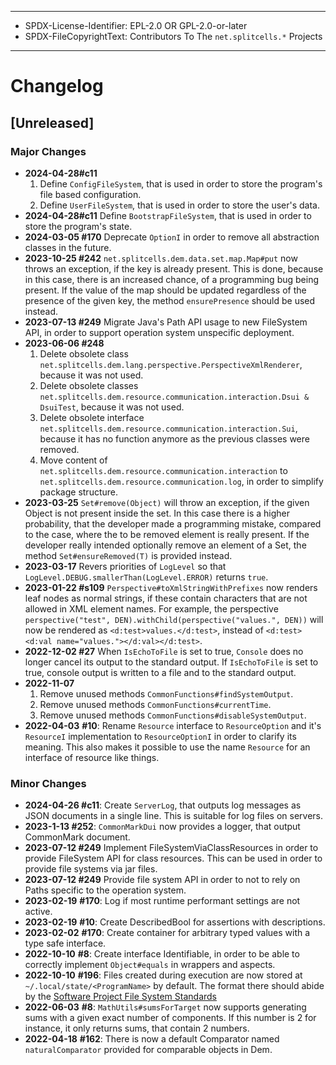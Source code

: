 ----
* SPDX-License-Identifier: EPL-2.0 OR GPL-2.0-or-later
* SPDX-FileCopyrightText: Contributors To The `net.splitcells.*` Projects
----
# Changelog
## [Unreleased]
### Major Changes
* **2024-04-28\#c11**
  1. Define `ConfigFileSystem`, that is used in order to store the program's file based configuration.
  2. Define `UserFileSystem`, that is used in order to store the user's data.
* **2024-04-28\#c11** Define `BootstrapFileSystem`, that is used in order to store the program's state.
* **2024-03-05 \#170** Deprecate `OptionI` in order to remove all abstraction classes in the future.
* **2023-10-25 \#242** `net.splitcells.dem.data.set.map.Map#put` now throws an exception,
    if the key is already present.
    This is done, because in this case, there is an increased chance, of a programming bug being present.
    If the value of the map should be updated regardless of the presence of the given key,
    the method `ensurePresence` should be used instead.
* **2023-07-13 \#249** Migrate Java's Path API usage to new FileSystem API,
  in order to support operation system unspecific deployment.
* **2023-06-06 \#248**
  1. Delete obsolete class `net.splitcells.dem.lang.perspective.PerspectiveXmlRenderer`,
     because it was not used.
  2. Delete obsolete classes `net.splitcells.dem.resource.communication.interaction.Dsui & DsuiTest`,
     because it was not used.
  3. Delete obsolete interface `net.splitcells.dem.resource.communication.interaction.Sui`,
     because it has no function anymore as the previous classes were removed.
  4. Move content of `net.splitcells.dem.resource.communication.interaction` to
     `net.splitcells.dem.resource.communication.log`,
     in order to simplify package structure.
* **2023-03-25** `Set#remove(Object)` will throw an exception,
  if the given Object is not present inside the set.
  In this case there is a higher probability, that the developer made a programming mistake,
  compared to the case, where the to be removed element is really present.
  If the developer really intended optionally remove an element of a Set,
  the method `Set#ensureRemoved(T)` is provided instead.
* **2023-03-17** Revers priorities of `LogLevel` so that `LogLevel.DEBUG.smallerThan(LogLevel.ERROR)` returns `true`. 
* **2023-01-22 \#s109** `Perspective#toXmlStringWithPrefixes` now renders leaf nodes as normal strings,
  if these contain characters that are not allowed in XML element names.
  For example, the perspective `perspective("test", DEN).withChild(perspective("values.", DEN))` will now be rendered as `<d:test>values.</d:test>`,
  instead of `<d:test><d:val name="values."></d:val></d:test>`.
* **2022-12-02 \#27** When `IsEchoToFile` is set to true,
  `Console` does no longer cancel its output to the standard output.
  If `IsEchoToFile` is set to true, console output is written to a file and to the standard output.
* **2022-11-07**
   1. Remove unused methods `CommonFunctions#findSystemOutput`.
   2. Remove unused methods `CommonFunctions#currentTime`.
   3. Remove unused methods `CommonFunctions#disableSystemOutput`.
* **2022-04-03** **\#10**: Rename `Resource` interface to `ResourceOption` and it's `ResourceI`
     implementation to `ResourceOptionI` in order to clarify its meaning.
     This also makes it possible to use the name `Resource` for an interface
     of resource like things.
### Minor Changes
* **2024-04-26 \#c11**: Create `ServerLog`, that outputs log messages as JSON documents in a single line.
  This is suitable for log files on servers.
* **2023-1-13 \#252**: `CommonMarkDui` now provides a logger, that output CommonMark document.
* **2023-07-12 \#249** Implement FileSystemViaClassResources in order to provide FileSystem API for class resources.
  This can be used in order to provide file systems via jar files.
* **2023-07-12 \#249** Provide file system API in order to not to rely on Paths specific to the operation system.
* **2023-02-19** **\#170**: Log if most runtime performant settings are not active.
* **2023-02-19** **\#10**: Create DescribedBool for assertions with descriptions.
* **2023-02-02** **\#170**: Create container for arbitrary typed values with a type safe interface.
* **2022-10-10** **\#8**: Create interface Identifiable, in order to be able to correctly implement `Object#equals` in wrappers and aspects.
* **2022-10-10** **\#196**: Files created during execution are now stored at `~/.local/state/<ProgramName>` by default.
  The format there should abide by the [Software Project File System Standards](https://splitcells.net/net/splitcells/network/guidelines/filesystem.html)
* **2022-06-03** **\#8**: `MathUtils#sumsForTarget` now supports generating sums with a given exact number of components.
  If this number is 2 for instance, it only returns sums, that contain 2 numbers.
* **2022-04-18** **\#162**: There is now a default Comparator named `naturalComparator` provided for comparable objects in Dem.